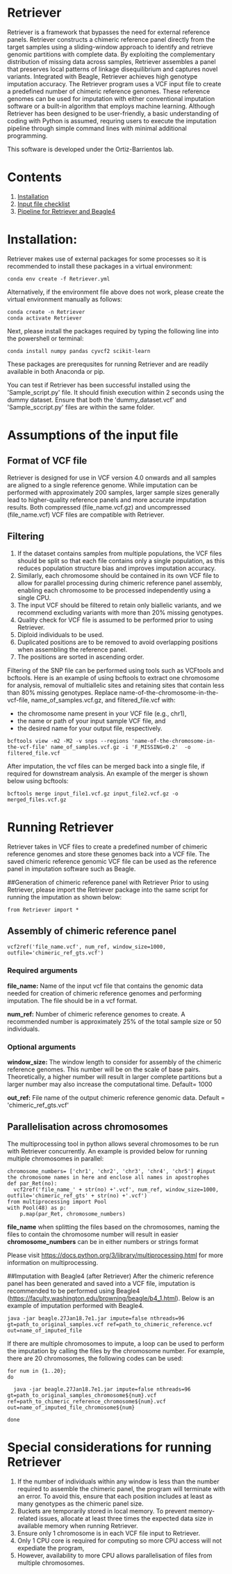 # Retriever
Retriever is a framework that bypasses the need for external reference panels. Retriever constructs a chimeric reference panel directly from the target samples using a sliding-window approach to identify and retrieve genomic partitions with complete data. By exploiting the complementary distribution of missing data across samples, Retriever assembles a panel that preserves local patterns of linkage disequilibrium and captures novel variants. Integrated with Beagle, Retriever achieves high genotype imputation accuracy.
The Retriever program uses a VCF input file to create a predefined number of chimeric reference genomes. These reference genomes can be used for imputation with either conventional imputation software or a built-in algorithm that employs machine learning. Although Retriever has been designed to be user-friendly, a basic understanding of coding with Python is assumed, requring users to execute the imputation pipeline through simple command lines with minimal additional programming.

This software is developed under the Ortiz-Barrientos lab.

# Contents
1. [Installation](#Installation)
2. [Input file checklist](#Assumptions-of-the-input-file)
3. [Pipeline for Retriever and Beagle4](#Running-Retriever)



# Installation:

Retriever makes use of external packages for some processes so it is recommended to install these packages in a virtual environment:
```
conda env create -f Retriever.yml
```

Alternatively, if the environment file above does not work, please create the virtual environment manually as follows:

```
conda create -n Retriever
conda activate Retriever
```
Next, please install the packages required by typing the following line into the powershell or terminal:
```
conda install numpy pandas cyvcf2 scikit-learn
```
These packages are prerequsites for running Retriever and are readily available in both Anaconda or pip.

You can test if Retriever has been successful installed using the 'Sample_script.py' file. It should finish execution within 2 seconds using the dummy dataset. Ensure that both the 'dummy_dataset.vcf' and 'Sample_sccript.py' files are within the same folder.

# Assumptions of the input file
## Format of VCF file
Retriever is designed for use in VCF version 4.0 onwards and all samples are aligned to a single reference genome. While imputation can be performed with approximately 200 samples, larger sample sizes generally lead to higher-quality reference panels and more accurate imputation results. Both compressed (file_name.vcf.gz) and uncompressed (file_name.vcf) VCF files are compatible with Retriever.

## Filtering
1. If the dataset contains samples from multiple populations, the VCF files should be split so that each file contains only a single population, as this reduces population structure bias and improves imputation accuracy.
2. Similarly, each chromosome should be contained in its own VCF file to allow for parallel processing during chimeric reference panel assembly, enabling each chromosome to be processed independently using a single CPU.
3. The input VCF should be filtered to retain only biallelic variants, and we recommend excluding variants with more than 20% missing genotypes.
5. Quality check for VCF file is assumed to be performed prior to using Retriever.
6. Diploid individuals to be used.
7. Duplicated positions are to be removed to avoid overlapping positions when assembling the reference panel.
8. The positions are sorted in ascending order.

Filtering of the SNP file can be performed using tools such as VCFtools and bcftools. Here is an example of using bcftools to extract one chromosome for analysis, removal of multiallelic sites and retaining sites that contain less than 80% missing genotypes. Replace name-of-the-chromosome-in-the-vcf-file, name_of_samples.vcf.gz, and filtered_file.vcf with:
- the chromosome name present in your VCF file (e.g., chr1),
- the name or path of your input sample VCF file, and
- the desired name for your output file, respectively.
```
bcftools view -m2 -M2 -v snps --regions 'name-of-the-chromosome-in-the-vcf-file' name_of_samples.vcf.gz -i 'F_MISSING<0.2'  -o filtered_file.vcf
```
After imputation, the vcf files can be merged back into a single file, if required for downstream analysis. An example of the merger is shown below using bcftools:
```
bcftools merge input_file1.vcf.gz input_file2.vcf.gz -o merged_files.vcf.gz
```

# Running Retriever
Retriever takes in VCF files to create a predefined number of chimeric reference genomes and store these genomes back into a VCF file. The saved chimeric reference genomic VCF file can be used as the reference panel in imputation software such as Beagle.

##Generation of chimeric reference panel with Retriever
Prior to using Retriever, please import the Retriever package into the same script for running the imputation as shown below:
```
from Retriever import *
```

## Assembly of chimeric reference panel
```
vcf2ref('file_name.vcf', num_ref, window_size=1000, outfile='chimeric_ref_gts.vcf')
```
### Required arguments
**file_name:**  Name of the input vcf file that contains the genomic data needed for creation of chimeric reference genomes and performing imputation. The file should be in a vcf format.

**num_ref:** Number of chimeric reference genomes to create. A recommended number is approximately 25% of the total sample size or 50 individuals.

### Optional arguments
**window_size:** The window length to consider for assembly of the chimeric reference genomes. This number will be on the scale of base pairs. Theoretically, a higher number will result in larger complete partitions but a larger number may also increase the computational time. Default= 1000

**out_ref:** File name of the output chimeric reference genomic data. Default = 'chimeric_ref_gts.vcf'

## Parallelisation across chromosomes
The multiprocessing tool in python allows several chromosomes to be run with Retriever concurrently. An example is provided below for running multiple chromosomes in parallel:
```
chromosome_numbers= ['chr1', 'chr2', 'chr3', 'chr4', 'chr5'] #input the chromosome names in here and enclose all names in apostrophes
def par_Ret(no):
  vcf2ref('file_name_' + str(no) +'.vcf', num_ref, window_size=1000, outfile='chimeric_ref_gts' + str(no) +'.vcf')
from multiprocessing import Pool
with Pool(48) as p:
    p.map(par_Ret, chromosome_numbers)

```
**file_name** when splitting the files based on the chromosomes, naming the files to contain the chromosome number will result in easier 
**chromosome_numbers** can be in either numbers or strings format

Please visit https://docs.python.org/3/library/multiprocessing.html for more information on multiprocessing.

##Imputation with Beagle4 (after Retriever)
After the chimeric reference panel has been generated and saved into a VCF file, imputation is recommended to be performed using Beagle4 (https://faculty.washington.edu/browning/beagle/b4_1.html). Below is an example of imputation performed with Beagle4.
```
java -jar beagle.27Jan18.7e1.jar impute=false nthreads=96 gt=path_to_original_samples.vcf ref=path_to_chimeric_reference.vcf out=name_of_imputed_file
```
If there are multiple chromosomes to impute, a loop can be used to perform the imputation by calling the files by the chromosome number. For example, there are 20 chromosomes, the following codes can be used:
```
for num in {1..20};
do

  java -jar beagle.27Jan18.7e1.jar impute=false nthreads=96 gt=path_to_original_samples_chromosome${num}.vcf ref=path_to_chimeric_reference_chromosome${num}.vcf out=name_of_imputed_file_chromosome${num}

done
```


# Special considerations for running Retriever
1. If the number of individuals within any window is less than the number required to assemble the chimeric panel, the program will terminate with an error. To avoid this, ensure that each position includes at least as many genotypes as the chimeric panel size.
2. Buckets are temporarily stored in local memory. To prevent memory-related issues, allocate at least three times the expected data size in available memory when running Retriever.
4. Ensure only 1 chromosome is in each VCF file input to Retriever.
5. Only 1 CPU core is required for computing so more CPU access will not expediate the program,
6. However, availability to more CPU allows parallelisation of files from multiple chromosomes.
